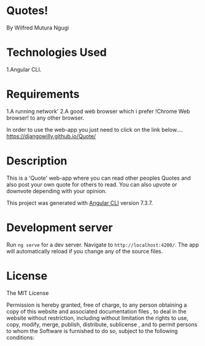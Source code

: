# Quotes!
By Wilfred Mutura Ngugi

# Technologies Used

1.Angular CLI.

# Requirements

1.A running network'
2.A good web browser which i prefer !Chrome Web browser! to any other browser.

In order to use the web-app you just need to click on the link below....
https://djangowilly.github.io/Quote/

# Description

This is a 'Quote' web-app where you can read other peoples Quotes and also post your own quote for others to read.
You can also upvote or downvote depending with your opinion.

This project was generated with [Angular CLI](https://github.com/angular/angular-cli) version 7.3.7.

# Development server

Run `ng serve` for a dev server. Navigate to `http://localhost:4200/`. The app will automatically reload if you change any of the source files.

# License
The MIT License

Permission is hereby granted, free of charge, to any person obtaining a copy of this website and associated documentation files , to deal in the website without restriction, including without limitation the rights to use, copy, modify, merge, publish, distribute, sublicense , and to permit persons to whom the Software is furnished to do so, subject to the following conditions: